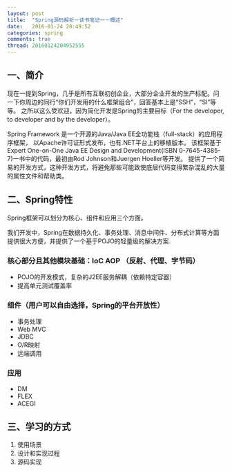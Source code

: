 ```yaml
---
layout: post
title:  "Spring源码解析－读书笔记一－概述"
date:   2016-01-24 20:49:52
categories: spring
comments: true
thread: 20160124204952555
---
```


## 一、简介
现在一提到Spring，几乎是所有互联初创企业，大部分企业开发的生产标配。问一下你周边的同行“你们开发用的什么框架组合”，回答基本上是“SSH”，“SI”等等。
之所以这么受欢迎，因为简化开发是Spring的主要目标（For the developer, to developer and by the developer）。

Spring Framework 是一个开源的Java/Java EE全功能栈（full-stack）的应用程序框架， 以Apache许可证形式发布，也有.NET平台上的移植版本。
该框架基于Expert One-on-One Java EE Design and Development(ISBN 0-7645-4385-7)一书中的代码，最初由Rod Johnson和Juergen Hoeller等开发。
提供了一个简易的开发方式，这种开发方式，将避免那些可能致使底层代码变得繁杂混乱的大量的属性文件和帮助类。

## 二、Spring特性
Spring框架可以划分为核心、组件和应用三个方面。

我们开发中，Spring在数据持久化、事务处理、消息中间件、分布式计算等方面提供很大方便，并提供了一个基于POJO的轻量级的解决方案.

### 核心部分且其他模块基础：IoC AOP  （反射、代理、字节码）
- POJO的开发模式，复杂的J2EE服务解耦（依赖特定容器）
- 提高单元测试覆盖率

### 组件（用户可以自由选择，Spring的平台开放性）
- 事务处理
- Web MVC
- JDBC
- O/R映射
- 远端调用

### 应用
- DM
- FLEX
- ACEGI

## 三、学习的方式
1. 使用场景
2. 设计和实现过程
3. 源码实现
